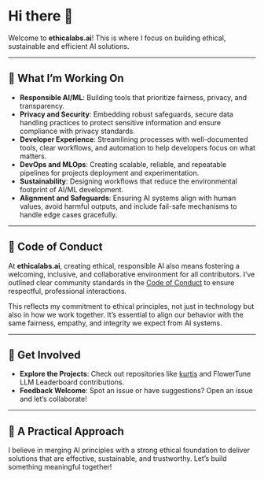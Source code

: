 # Hi there 👋  

Welcome to **ethicalabs.ai**! This is where I focus on building ethical, sustainable and efficient AI solutions.

---

## 🌟 What I’m Working On  

- **Responsible AI/ML**: Building tools that prioritize fairness, privacy, and transparency.  
- **Privacy and Security**: Embedding robust safeguards, secure data handling practices to protect sensitive information and ensure compliance with privacy standards.  
- **Developer Experience**: Streamlining processes with well-documented tools, clear workflows, and automation to help developers focus on what matters.  
- **DevOps and MLOps**: Creating scalable, reliable, and repeatable pipelines for projects deployment and experimentation.  
- **Sustainability**: Designing workflows that reduce the environmental footprint of AI/ML development.  
- **Alignment and Safeguards**: Ensuring AI systems align with human values, avoid harmful outputs, and include fail-safe mechanisms to handle edge cases gracefully.  

---

## 📝 Code of Conduct  

At **ethicalabs.ai**, creating ethical, responsible AI also means fostering a welcoming, inclusive, and collaborative environment for all contributors. I’ve outlined clear community standards in the [Code of Conduct](./CODE_OF_CONDUCT.md) to ensure respectful, professional interactions.  

This reflects my commitment to ethical principles, not just in technology but also in how we work together. It’s essential to align our behavior with the same fairness, empathy, and integrity we expect from AI systems. 

---

## 🌈 Get Involved  

- **Explore the Projects**: Check out repositories like [kurtis](https://github.com/ethicalabs-ai/kurtis) and FlowerTune LLM Leaderboard contributions.  
- **Feedback Welcome**: Spot an issue or have suggestions? Open an issue and let’s collaborate!

---

## 🔐 A Practical Approach  

I believe in merging AI principles with a strong ethical foundation to deliver solutions that are effective, sustainable, and trustworthy. Let’s build something meaningful together!